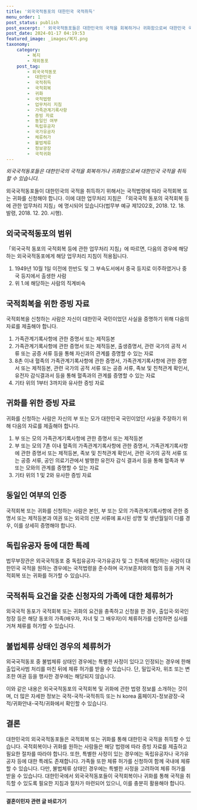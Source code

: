 ```yaml
---
title: '외국국적동포의 대한민국 국적취득'
menu_order: 1
post_status: publish
post_excerpt: ' 외국국적동포들은 대한민국의 국적을 회복하거나 귀화함으로써 대한민국 국적을 취득할 수 있습니다. '
post_date: 2024-01-17 04:19:53
featured_image: _images/복지.png
taxonomy:
    category:
        - 복지
        - 재외동포
    post_tag:
        - 외국국적동포
        -  대한민국
        -  국적취득
        -  국적회복
        -  귀화
        -  국적법령
        -  업무처리 지침
        -  가족관계기록사항
        -  증빙 자료
        -  동일인 여부
        -  독립유공자
        -  국가유공자
        -  체류허가
        -  불법체류
        -  정보광장
        -  국적귀화
---
```



*외국국적동포들은 대한민국의 국적을 회복하거나 귀화함으로써 대한민국 국적을 취득할 수 있습니다.*

외국국적동포들이 대한민국의 국적을 취득하기 위해서는 국적법령에 따라 국적회복 또는 귀화를 신청해야 합니다. 이에 대한 업무처리 지침은 「외국국적 동포의 국적회복 등에 관한 업무처리 지침」에 명시되어 있습니다(법무부 예규 제1202호, 2018. 12. 18. 발령, 2018. 12. 20. 시행).

## 외국국적동포의 범위
「외국국적 동포의 국적회복 등에 관한 업무처리 지침」에 따르면, 다음의 경우에 해당하는 외국국적동포에게 해당 업무처리 지침이 적용됩니다.

1. 1949년 10월 1일 이전에 한반도 및 그 부속도서에서 중국 등지로 이주하였거나 중국 등지에서 출생한 사람
2. 위 1.에 해당하는 사람의 직계비속

## 국적회복을 위한 증빙 자료
국적회복을 신청하는 사람은 자신이 대한민국 국민이었던 사실을 증명하기 위해 다음의 자료를 제출해야 합니다.

1. 가족관계기록사항에 관한 증명서 또는 제적등본
2. 가족관계기록사항에 관한 증명서 또는 제적등본, 출생증명서, 관련 국가의 공적 서류 또는 공증 서류 등을 통해 자신과의 관계를 증명할 수 있는 자료
3. 8촌 이내 혈족의 가족관계기록사항에 관한 증명서, 가족관계기록사항에 관한 증명서 또는 제적등본, 관련 국가의 공적 서류 또는 공증 서류, 족보 및 친척관계 확인서, 유전자 감식결과서 등을 통해 혈족과의 관계를 증명할 수 있는 자료
4. 기타 위의 1부터 3까지와 유사한 증빙 자료

## 귀화를 위한 증빙 자료
귀화를 신청하는 사람은 자신의 부 또는 모가 대한민국 국민이었던 사실을 주장하기 위해 다음의 자료를 제출해야 합니다.

1. 부 또는 모의 가족관계기록사항에 관한 증명서 또는 제적등본
2. 부 또는 모의 7촌 이내 혈족의 가족관계기록사항에 관한 증명서, 가족관계기록사항에 관한 증명서 또는 제적등본, 족보 및 친척관계 확인서, 관련 국가의 공적 서류 또는 공증 서류, 공인 의료기관에서 발행한 유전자 감식 결과서 등을 통해 혈족과 부 또는 모와의 관계를 증명할 수 있는 자료
3. 기타 위의 1 및 2와 유사한 증빙 자료

## 동일인 여부의 인증
국적회복 또는 귀화를 신청하는 사람은 본인, 부 또는 모의 가족관계기록사항에 관한 증명서 또는 제적등본과 여권 또는 외국의 신분 서류에 표시된 성명 및 생년월일이 다를 경우, 이를 상세히 증명해야 합니다.

## 독립유공자 등에 대한 특례
법무부장관은 외국국적동포 중 독립유공자·국가유공자 및 그 친족에 해당하는 사람이 대한민국 국적을 원하는 경우에는 국적법령을 준수하며 국가보훈처와의 협의 등을 거쳐 국적회복 또는 귀화를 허가할 수 있습니다.

## 국적취득 요건을 갖춘 신청자의 가족에 대한 체류허가
외국국적 동포가 국적회복 또는 귀화의 요건을 충족하고 신청을 한 경우, 출입국·외국인청장 등은 해당 동포의 가족(배우자, 자녀 및 그 배우자)이 체류허가를 신청하면 심사를 거쳐 체류를 허가할 수 있습니다.

## 불법체류 상태인 경우의 체류허가
외국국적동포 중 불법체류 상태인 경우에는 특별한 사정이 있다고 인정되는 경우에 한해 출입국사범 처리를 마친 뒤에 체류 허가를 받을 수 있습니다. 단, 밀입국자, 위조 또는 변조한 여권 등을 행사한 경우에는 해당되지 않습니다.

이와 같은 내용은 외국국적동포의 국적회복 및 귀화에 관한 법령 정보를 소개하는 것이며, 더 많은 자세한 정보는 국적-국적-국적취득 또는 hi korea 홈페이지-정보광장-국적/귀화안내-국적/귀화에서 확인할 수 있습니다.

## 결론
대한민국의 외국국적동포들은 국적회복 또는 귀화를 통해 대한민국 국적을 취득할 수 있습니다. 국적회복이나 귀화를 원하는 사람들은 해당 법령에 따라 증빙 자료를 제출하고 필요한 절차를 따라야 합니다. 또한, 특별한 사정이 있는 경우에는 독립유공자나 국가유공자 등에 대한 특례도 존재합니다. 가족들 또한 체류 허가를 신청하여 함께 국내에 체류할 수 있습니다. 다만, 불법체류 상태인 경우에는 특별한 사정을 고려하여 체류 허가를 받을 수 있습니다. 대한민국에서 외국국적동포들이 국적회복이나 귀화를 통해 국적을 취득할 수 있도록 필요한 지침과 절차가 마련되어 있으니, 이를 충분히 활용해야 합니다.
<!-- wp:separator -->
<hr class="wp-block-separator has-alpha-channel-opacity"/>
<!-- /wp:separator -->

<!-- wp:group {"backgroundColor":"base","layout":{"type":"constrained"}} -->
<div class="wp-block-group has-base-background-color has-background"><!-- wp:paragraph {"align":"center","fontSize":"medium"} -->
<p class="has-text-align-center has-large-font-size"><strong>결혼이민자 관련 글 바로가기</strong></p>
<!-- /wp:paragraph -->


<!-- wp:latest-posts
{"categories":[{"id":14581,"count":19,"description":"","link":"https://uknowlaw.com/category/%ea%b2%b0%ed%98%bc%ec%9d%b4%eb%af%bc%ec%9e%90/","name":"결혼이민자","slug":"결혼이민자","taxonomy":"category","parent":0,"meta":[],"_links":{"self":[{"href":"https://uknowlaw.com/wp-json/wp/v2/categories/14581"}],"collection":[{"href":"https://uknowlaw.com/wp-json/wp/v2/categories"}],"about":[{"href":"https://uknowlaw.com/wp-json/wp/v2/taxonomies/category"}],"wp:post_type":[{"href":"https://uknowlaw.com/wp-json/wp/v2/posts?categories=14581"}],"curies":[{"name":"wp","href":"https://api.w.org/{rel}","templated":true}]}}],"postsToShow":100,"excerptLength":28,"postLayout":"grid","columns":2,"featuredImageAlign":"left","featuredImageSizeSlug":"large","fontSize":"small"} /--></div>
<!-- /wp:group -->
